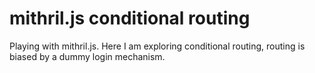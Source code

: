 # mithril.js conditional routing
Playing with mithril.js. Here I am exploring conditional routing, routing is biased by a dummy login mechanism.
